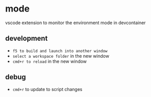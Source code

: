 # mode

vscode extension to monitor the environment mode in devcontainer

## development

- `f5 to build and launch into another window`
- `select a workspace folder` in the new window
- `cmd+r to reload` in the new window

## debug

- `cmd+r` to update to script changes